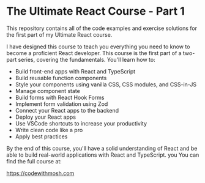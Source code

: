 # The Ultimate React Course - Part 1

This repository contains all of the code examples and exercise solutions for the first part of my Ultimate React course.

I have designed this course to teach you everything you need to know to become a proficient React developer. This course is the first part of a two-part series, covering the fundamentals. You'll learn how to:

- Build front-end apps with React and TypeScript 
- Build reusable function components 
- Style your components using vanilla CSS, CSS modules, and CSS-in-JS
- Manage component state
- Build forms with React Hook Forms 
- Implement form validation using Zod 
- Connect your React apps to the backend
- Deploy your React apps  
- Use VSCode shortcuts to increase your productivity 
- Write clean code like a pro
- Apply best practices 

By the end of this course, you'll have a solid understanding of React and be able to build real-world applications with React and TypeScript.
you
You can find the full course at: 

https://codewithmosh.com

